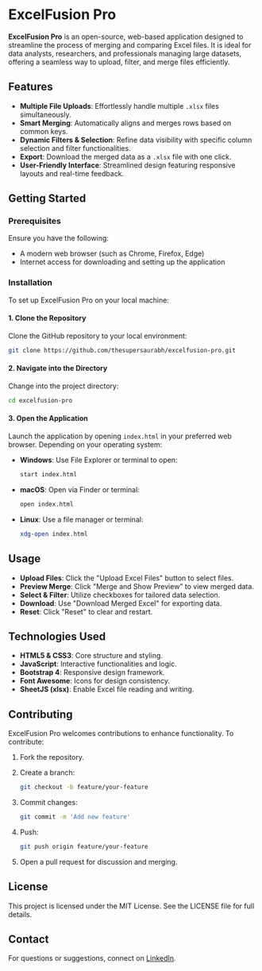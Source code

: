 # ExcelFusion Pro

**ExcelFusion Pro** is an open-source, web-based application designed to streamline the process of merging and comparing Excel files. It is ideal for data analysts, researchers, and professionals managing large datasets, offering a seamless way to upload, filter, and merge files efficiently.

## Features

- **Multiple File Uploads**: Effortlessly handle multiple `.xlsx` files simultaneously.
- **Smart Merging**: Automatically aligns and merges rows based on common keys.
- **Dynamic Filters & Selection**: Refine data visibility with specific column selection and filter functionalities.
- **Export**: Download the merged data as a `.xlsx` file with one click.
- **User-Friendly Interface**: Streamlined design featuring responsive layouts and real-time feedback.

## Getting Started

### Prerequisites

Ensure you have the following:
- A modern web browser (such as Chrome, Firefox, Edge)
- Internet access for downloading and setting up the application

### Installation

To set up ExcelFusion Pro on your local machine:

#### 1. Clone the Repository

Clone the GitHub repository to your local environment:

```bash
git clone https://github.com/thesupersaurabh/excelfusion-pro.git
```

#### 2. Navigate into the Directory

Change into the project directory:

```bash
cd excelfusion-pro
```

#### 3. Open the Application

Launch the application by opening `index.html` in your preferred web browser. Depending on your operating system:

- **Windows**: Use File Explorer or terminal to open:

  ```bash
  start index.html
  ```

- **macOS**: Open via Finder or terminal:

  ```bash
  open index.html
  ```

- **Linux**: Use a file manager or terminal:

  ```bash
  xdg-open index.html
  ```

## Usage

- **Upload Files**: Click the "Upload Excel Files" button to select files.
- **Preview Merge**: Click "Merge and Show Preview" to view merged data.
- **Select & Filter**: Utilize checkboxes for tailored data selection.
- **Download**: Use "Download Merged Excel" for exporting data.
- **Reset**: Click "Reset" to clear and restart.

## Technologies Used

- **HTML5 & CSS3**: Core structure and styling.
- **JavaScript**: Interactive functionalities and logic.
- **Bootstrap 4**: Responsive design framework.
- **Font Awesome**: Icons for design consistency.
- **SheetJS (xlsx)**: Enable Excel file reading and writing.

## Contributing

ExcelFusion Pro welcomes contributions to enhance functionality. To contribute:

1. Fork the repository.
2. Create a branch:

   ```bash
   git checkout -b feature/your-feature
   ```

3. Commit changes:

   ```bash
   git commit -m 'Add new feature'
   ```

4. Push:

   ```bash
   git push origin feature/your-feature
   ```

5. Open a pull request for discussion and merging.

## License

This project is licensed under the MIT License. See the LICENSE file for full details.

## Contact

For questions or suggestions, connect on [LinkedIn](https://www.linkedin.com/in/thesupersaurabh).
